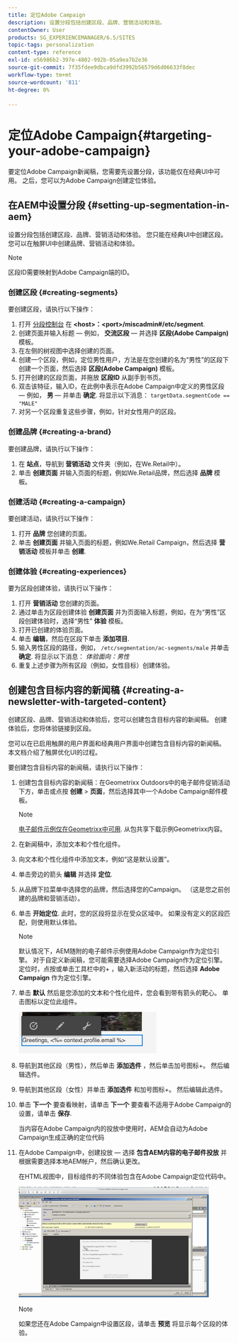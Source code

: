 ```yaml
---
title: 定位Adobe Campaign
description: 设置分段包括创建区段、品牌、营销活动和体验。
contentOwner: User
products: SG_EXPERIENCEMANAGER/6.5/SITES
topic-tags: personalization
content-type: reference
exl-id: e56986b2-397e-4802-992b-05a9ea7b2e36
source-git-commit: 7f35fdee9dbca9dfd3992b56579d6d06633f8dec
workflow-type: tm+mt
source-wordcount: '811'
ht-degree: 0%

---
```


# 定位Adobe Campaign{#targeting-your-adobe-campaign}

要定位Adobe Campaign新闻稿，您需要先设置分段，该功能仅在经典UI中可用。 之后，您可以为Adobe Campaign创建定位体验。

## 在AEM中设置分段 {#setting-up-segmentation-in-aem}

设置分段包括创建区段、品牌、营销活动和体验。 您只能在经典UI中创建区段。 您可以在触屏UI中创建品牌、营销活动和体验。

>[!NOTE]
>
>区段ID需要映射到Adobe Campaign端的ID。

### 创建区段 {#creating-segments}

要创建区段，请执行以下操作：

1. 打开 [分段控制台](http://localhost:4502/miscadmin#/etc/segmentation) 在 **&lt;host>：&lt;port>/miscadmin#/etc/segment**.
1. 创建页面并输入标题 — 例如， **交流区段**  — 并选择 **区段(Adobe Campaign)** 模板。
1. 在左侧的树视图中选择创建的页面。
1. 创建一个区段，例如，定位男性用户，方法是在您创建的名为“男性”的区段下创建一个页面，然后选择 **区段(Adobe Campaign)** 模板。
1. 打开创建的区段页面，并拖放 **区段ID** 从副手到书页。
1. 双击该特征，输入ID，在此例中表示在Adobe Campaign中定义的男性区段 — 例如， **男**  — 并单击 **确定**. 将显示以下消息： `targetData.segmentCode == "MALE"`
1. 对另一个区段重复这些步骤，例如，针对女性用户的区段。

### 创建品牌 {#creating-a-brand}

要创建品牌，请执行以下操作：

1. 在 **站点**，导航到 **营销活动** 文件夹（例如，在We.Retail中）。
1. 单击 **创建页面** 并输入页面的标题，例如We.Retail品牌，然后选择 **品牌** 模板。

### 创建活动 {#creating-a-campaign}

要创建活动，请执行以下操作：

1. 打开 **品牌** 您创建的页面。
1. 单击 **创建页面** 并输入页面的标题，例如We.Retail Campaign，然后选择 **营销活动** 模板并单击 **创建**.

### 创建体验 {#creating-experiences}

要为区段创建体验，请执行以下操作：

1. 打开 **营销活动** 您创建的页面。
1. 通过单击为区段创建体验 **创建页面** 并为页面输入标题，例如，在为“男性”区段创建体验时，选择“男性” **体验** 模板。
1. 打开已创建的体验页面。
1. 单击 **编辑**，然后在区段下单击 **添加项目**.
1. 输入男性区段的路径，例如， `/etc/segmentation/ac-segments/male` 并单击 **确定**. 将显示以下消息： *体验面向：男性*
1. 重复上述步骤为所有区段（例如，女性目标）创建体验。

## 创建包含目标内容的新闻稿 {#creating-a-newsletter-with-targeted-content}

创建区段、品牌、营销活动和体验后，您可以创建包含目标内容的新闻稿。 创建体验后，您将体验链接到区段。

您可以在已启用触屏的用户界面和经典用户界面中创建包含目标内容的新闻稿。 本文档介绍了触屏优化UI的过程。

要创建包含目标内容的新闻稿，请执行以下操作：

1. 创建包含目标内容的新闻稿：在Geometrixx Outdoors中的电子邮件促销活动下方，单击或点按 **创建** > **页面**，然后选择其中一个Adobe Campaign邮件模板。

   >[!NOTE]
   >
   >[电子邮件示例仅在Geometrixx中可用](/help/sites-developing/we-retail.md#weretail). 从包共享下载示例Geometrixx内容。

1. 在新闻稿中，添加文本和个性化组件。
1. 向文本和个性化组件中添加文本，例如“这是默认设置”。
1. 单击旁边的箭头 **编辑** 并选择 **定位**.
1. 从品牌下拉菜单中选择您的品牌，然后选择您的Campaign。 （这是您之前创建的品牌和营销活动）。
1. 单击 **开始定位**. 此时，您的区段将显示在受众区域中。 如果没有定义的区段匹配，则使用默认体验。

   >[!NOTE]
   >
   >默认情况下，AEM随附的电子邮件示例使用Adobe Campaign作为定位引擎。 对于自定义新闻稿，您可能需要选择Adobe Campaign作为定位引擎。 定位时，点按或单击工具栏中的+ ，输入新活动的标题，然后选择 **Adobe Campaign** 作为定位引擎。

1. 单击 **默认** 然后是您添加的文本和个性化组件，您会看到带有箭头的靶心。 单击图标以定位此组件。

   ![chlimage_1-165](assets/chlimage_1-165.png)

1. 导航到其他区段（男性），然后单击 **添加选件** ，然后单击加号图标+。 然后编辑选件。
1. 导航到其他区段（女性）并单击 **添加选件** 和加号图标+。 然后编辑此选件。
1. 单击 **下一个** 要查看映射，请单击 **下一个** 要查看不适用于Adobe Campaign的设置，请单击 **保存**.

   当内容在Adobe Campaign内的投放中使用时，AEM会自动为Adobe Campaign生成正确的定位代码

1. 在Adobe Campaign中，创建投放 — 选择 **包含AEM内容的电子邮件投放** 并根据需要选择本地AEM帐户，然后确认更改。

   在HTML视图中，目标组件的不同体验包含在Adobe Campaign定位代码中。

   ![chlimage_1-166](assets/chlimage_1-166.png)

   >[!NOTE]
   >
   >如果您还在Adobe Campaign中设置区段，请单击 **预览** 将显示每个区段的体验。
